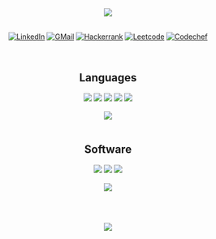 <div align=center>
    <img src="https://readme-typing-svg.demolab.com?font=Fira+Code&size=32&duration=3000&pause=400&color=7DF74E&center=true&vCenter=true&width=600&height=80&lines=Hello%2C+World!;Hello%2C+I+am+Aadithya!" href="https://git.io/typing-svg">
</div>

<br/>

<div display=inline-block align=center>

<a href="www.linkedin.com/in/aadithyasai">![LinkedIn](https://img.shields.io/badge/linkedin-%230077B5.svg?style=for-the-badge&logo=linkedin&logoColor=white)</a>
<a href="aadithyas0610@gmail.com">![GMail](https://img.shields.io/badge/Gmail-D14836?style=for-the-badge&logo=gmail&logoColor=white)</a>
<a href="www.hackerrank.com/AadithyaSai">![Hackerrank](https://img.shields.io/badge/-Hackerrank-2EC866?style=for-the-badge&logo=HackerRank&logoColor=white)</a>
<a href="www.leetcode.com/AadithyaSai/">![Leetcode](https://img.shields.io/badge/-leetcode-000000?style=for-the-badge&logo=leetcode&logoColor=d16c06)</a>
<a href="www.codechef.com/users/aadithyasai">![Codechef](https://img.shields.io/badge/CodeChef-%23964B00.svg?style=for-the-badge&logo=CodeChef&logoColor=white)</a>

</div>

<br/>

<div align=center>
    <h2>Languages</h2>
    <img src="https://img.shields.io/badge/Python-3670A0?style=for-the-badge&logo=python&logoColor=ffdd54">
    <img src="https://img.shields.io/badge/c-%2300599C.svg?style=for-the-badge&logo=c&logoColor=white">
    <img src="https://img.shields.io/badge/c++-%2300599C.svg?style=for-the-badge&logo=c%2B%2B&logoColor=white">
    <img src="https://img.shields.io/badge/java-%23ED8B00.svg?style=for-the-badge&logo=java&logoColor=white">
    <img src="https://img.shields.io/badge/javascript-%23323330.svg?style=for-the-badge&logo=javascript&logoColor=%23F7DF1E">
</div>

<br/>

<div align=center>
    <img src="https://github-readme-stats.vercel.app/api/top-langs/?username=aadithyasai&layout=compact&theme=great-gatsby">
</div>

<br/>
<div align=center>
    <h2>Software</h2>
    <img src="https://img.shields.io/badge/git-%23F05033.svg?style=for-the-badge&logo=git&logoColor=white">
    <img src="https://img.shields.io/badge/Linux-FCC624?style=for-the-badge&logo=linux&logoColor=black">
    <img src="https://img.shields.io/badge/latex-%23008080.svg?style=for-the-badge&logo=latex&logoColor=white">
</div>

<br/>

<div align=center>
    <img src="https://github-readme-stats.vercel.app/api?username=aadithyasai&count_private=true&show_icons=true&theme=great-gatsby">
</div>

<br/><br/>

<div align=center>
    <img src="https://github-profile-trophy.vercel.app/?username=aadithyasai&theme=gruvbox&column=3&margin-w=15&margin-h=15&no-bg=true&title=Stars,Followers,PR,Commits,Repo,Issue,">
</div>
